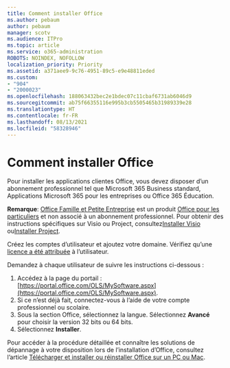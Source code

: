 ```yaml
---
title: Comment installer Office
ms.author: pebaum
author: pebaum
manager: scotv
ms.audience: ITPro
ms.topic: article
ms.service: o365-administration
ROBOTS: NOINDEX, NOFOLLOW
localization_priority: Priority
ms.assetid: a371aee9-9c76-4951-89c5-e9e48811eded
ms.custom:
- "904"
- "2000023"
ms.openlocfilehash: 188063432bec2e1bdec07c11cbaf6731ab6046d9
ms.sourcegitcommit: ab75f66355116e995b3cb5505465b31989339e28
ms.translationtype: HT
ms.contentlocale: fr-FR
ms.lasthandoff: 08/13/2021
ms.locfileid: "58328946"
---
```

# <a name="how-to-install-office"></a>Comment installer Office

Pour installer les applications clientes Office, vous devez disposer d’un abonnement professionnel tel que Microsoft 365 Business standard, Applications Microsoft 365 pour les entreprises ou Office 365 Éducation.
  
**Remarque**: [Office Famille et Petite Entreprise](https://support.microsoft.com/office/28cbc8cf-1332-4f04-9123-9b660abb629e?wt.mc_id=Alchemy_ClientDIA) est un produit [Office pour les particuliers](https://support.microsoft.com/office/28cbc8cf-1332-4f04-9123-9b660abb629e?wt.mc_id=alchemy_clientdia) et non associé à un abonnement professionnel. Pour obtenir des instructions spécifiques sur Visio ou Project, consultez[Installer Visio](https://support.microsoft.com/office/f98f21e3-aa02-4827-9167-ddab5b025710?wt.mc_id=Alchemy_ClientDIA) ou[Installer Project](https://support.microsoft.com/office/7059249b-d9fe-4d61-ab96-5c5bf435f281?wt.mc_id=Alchemy_ClientDIA).

Créez les comptes d’utilisateur et ajoutez votre domaine. Vérifiez qu’une [licence a été attribuée](https://docs.microsoft.com/microsoft-365/admin/add-users/add-users) à l’utilisateur.

Demandez à chaque utilisateur de suivre les instructions ci-dessous :

1. Accédez à la page du portail : [https://portal.office.com/OLS/MySoftware.aspx](https://portal.office.com/OLS/MySoftware.aspx).
2. Si ce n’est déjà fait, connectez-vous à l’aide de votre compte professionnel ou scolaire.
3. Sous la section Office, sélectionnez la langue. Sélectionnez **Avancé** pour choisir la version 32 bits ou 64 bits.
4. Sélectionnez **Installer**.

Pour accéder à la procédure détaillée et connaître les solutions de dépannage à votre disposition lors de l’installation d’Office, consultez l’article [Télécharger et installer ou réinstaller Office sur un PC ou Mac](https://support.office.com/article/4414eaaf-0478-48be-9c42-23adc4716658?wt.mc_id=Alchemy_ClientDIA).

